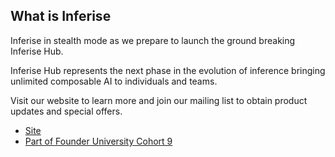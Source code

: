 ## What is Inferise

Inferise in stealth mode as we prepare to launch the ground breaking Inferise Hub.

Inferise Hub represents the next phase in the evolution of inference bringing unlimited composable AI to individuals and teams.

Visit our website to learn more and join our mailing list to obtain product updates and special offers.

- [Site](https://www.inferise.com/public)
- [Part of Founder University Cohort 9](https://www.founder.university)
